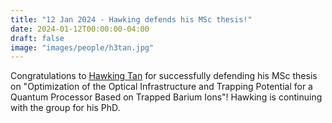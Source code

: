 ```yaml
---
title: "12 Jan 2024 - Hawking defends his MSc thesis!"
date: 2024-01-12T00:00:00-04:00
draft: false
image: "images/people/h3tan.jpg"
---
```


Congratulations to [Hawking Tan](/members/Xinghe-tan/) for successfully defending his MSc thesis on "Optimization of the Optical Infrastructure and Trapping Potential for a Quantum Processor Based on Trapped Barium Ions"!  Hawking is continuing with the group for his PhD.

